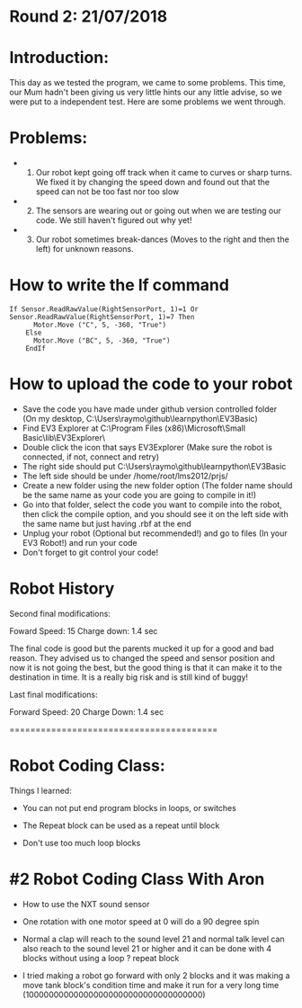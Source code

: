 # Round 2: 21/07/2018

# Introduction:

This day as we tested the program, we came to some problems. This time, our Mum hadn't been giving us very little hints our any little advise, so we were put to a independent test. Here are some problems we went through. 

# Problems:

* 1. Our robot kept going off track when it came to curves or sharp turns. We fixed it by changing the speed down and found out that the speed can not be too fast nor too slow

* 2. The sensors are wearing out or going out when we are testing our code. We still haven't figured out why yet!

* 3. Our robot sometimes break-dances (Moves to the right and then the left) for unknown reasons.   



# How to write the If command

```Small Basic
If Sensor.ReadRawValue(RightSensorPort, 1)=1 Or Sensor.ReadRawValue(RightSensorPort, 1)=7 Then
      Motor.Move ("C", 5, -360, "True")
    Else
      Motor.Move ("BC", 5, -360, "True")
    EndIf
```

# How to upload the code to your robot

* Save the code you have made under github version controlled folder (On my desktop, C:\Users\raymo\github\learnpython\EV3Basic)
* Find EV3 Explorer at C:\Program Files (x86)\Microsoft\Small Basic\lib\EV3Explorer\
* Double click the icon that says EV3Explorer (Make sure the robot is connected, if not, connect and retry)
* The right side should put C:\Users\raymo\github\learnpython\EV3Basic 
* The left side should be under /home/root/lms2012/prjs/
* Create a new folder using the new folder option (The folder name should be the same name as your code you are going to compile in it!)
* Go into that folder, select the code you want to compile into the robot, then click the compile option, and you should see it on the left side with the same name but just having .rbf at the end
* Unplug your robot (Optional but recommended!) and go to files (In your EV3 Robot!) and run your code
* Don't forget to git control your code!

# Robot History

Second final modifications: 

Foward Speed: 15
Charge down: 1.4 sec 

The final code is good but the parents mucked it up for a good and bad reason. They advised us to changed the speed and sensor position and now it is not going the best, but the good thing is that it can make it to the destination in time. It is a really big risk and is still kind of buggy!

Last final modifications:

Forward Speed: 20
Charge Down: 1.4 sec

========================================

# Robot Coding Class:

Things I learned:

* You can not put end program blocks in loops, or switches

* The Repeat block can be used as a repeat until block

* Don't use too much loop blocks 

# #2 Robot Coding Class With Aron

* How to use the NXT sound sensor

* One rotation with one motor speed at 0 will do a 90 degree spin

* Normal a clap will reach to the sound level 21 and normal talk level can also reach to the sound level 21 or higher and it can be done with 4 blocks without using a loop ? repeat block

* I tried making a robot go forward with only 2 blocks and it was making a move tank block's condition time and make it run for a very long time (100000000000000000000000000000000000)